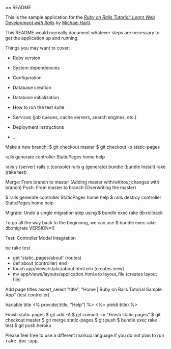 == README

This is the sample application for the
[*Ruby on Rails Tutorial:
Learn Web Development with Rails*](http://www.railstutorial.org/)
by [Michael Hartl](http://www.michaelhartl.com/).

This README would normally document whatever steps are necessary to get the
application up and running.

Things you may want to cover:

* Ruby version

* System dependencies

* Configuration

* Database creation

* Database initialization

* How to run the test suite

* Services (job queues, cache servers, search engines, etc.)

* Deployment instructions

* ...

Make a new branch:
$ git checkout master
$ git checkout -b static-pages

rails generate controller StaticPages home help

rails s (server)
rails c (console)
rails g (generate)
bundle (bundle install)
rake (rake test)

Merge: From branch to master (Adding master with/without changes with branch)
Push: From master to branch (Overwriting the master)

$ rails generate controller StaticPages home help
$ rails destroy  controller StaticPages home help

Migrate:
Undo a single migration step using
	$ bundle exec rake db:rollback

To go all the way back to the beginning, we can use
  $ bundle exec rake db:migrate VERSION=0

Test:
Controller
Model
Integration

be rake test
+ get 'static_pages/about' (routes)
+ def about (controller)
  end
+ touch app/views/static/about.html.erb (creates view)
+ mv app/views/layouts/application.html.erb layout_file (creates layout file)

Add page titles
assert_select "title", "Home | Ruby on Rails Tutorial Sample App" (test controller)

Variable title
<% provide(:title, "Help") %>
<%= yield(:title) %>

Finish static pages
$ git add -A
$ git commit -m "Finish static pages"
$ git checkout master
$ git merge static-pages
$ git push
$ bundle exec rake test
$ git push heroku

Please feel free to use a different markup language if you do not plan to run
<tt>rake doc:app</tt>.
